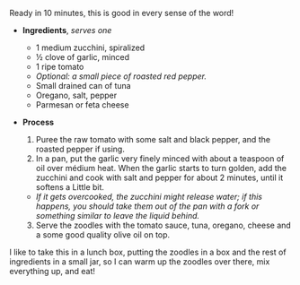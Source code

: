 Ready in 10 minutes, this is good in every sense of the word!

* **Ingredients**, _serves one_
  * 1 medium zucchini, spiralized
  * ½ clove of garlic, minced
  * 1 ripe tomato
  * _Optional: a small piece of roasted red pepper._
  * Small drained can of tuna
  * Oregano, salt, pepper
  * Parmesan or feta cheese


* **Process**
  1. Puree the raw tomato with some salt and black pepper, and the roasted pepper if using. 
  2. In a pan, put the garlic very finely minced with about a teaspoon of oil over médium heat. When the garlic starts to turn golden, add the zucchini and cook with salt and pepper for about 2 minutes, until it softens a Little bit. 
   - _If it gets overcooked, the zucchini might release water; if this happens, you should take them out of the pan with a fork or something similar to leave the liquid behind._
  3. Serve the zoodles with the tomato sauce, tuna, oregano, cheese and a some good quality olive oil on top. 


I like to take this in a lunch box, putting the zoodles in a box and the rest of ingredients in a small jar, so I can warm up the zoodles over there, mix everything up, and eat!
